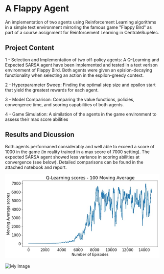 # A Flappy Agent
An implementation of two agents using Reinforcement Learning algorithms in a simple text environment mirroring the famous game "Flappy Bird" as part of a course assignment for Reinforcement Learning in CentraleSupélec.

## Project Content
1 - Selection and Implementation of two off-policy agents: A Q-Learning and Expected SARSA agent have been implemented and tested in a text verison environment of Flappy Bird. Both agents were given an epislon-decaying functionality when selecting an action in the espilon-greedy context.

2 - Hyperparameter Sweep: Finding the optimal step size and epsilon start that yield the greatest rewards for each agent.

3 - Model Comparison: Comparing the value functions, policies, convergence time, and scoring capabilities of both agents.

4 - Game Simulation: A similation of the agents in the game environment to assess their max score abilities

## Results and Dicussion

Both agents performaned considerably and well able to exceed a score of 1000 in the game (in reality trained in a max score of 7000 setting). The expected SARSA agent showed less variance in scoring abilities at convergence (see below). Detailed comparisons can be found in the attached notebook and report.


![My Image](https://github.com/Roshan-Velpula/RL_Assignment/blob/main/model_results/QL-scores.jpg)

![My Image](models_results/ES-scores.jpg)

